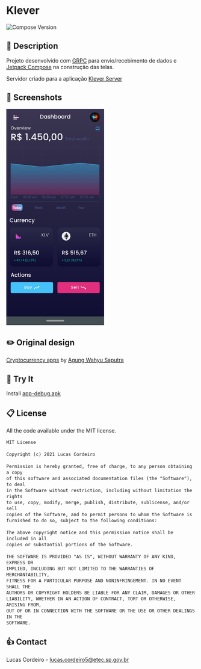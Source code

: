 # Klever

![Compose Version](https://img.shields.io/badge/Compose-1.0.0--beta02-brightgreen)


## :scroll: Description
Projeto desenvolvido com [GRPC](https://grpc.io/) para envio/recebimento de dados e [Jetpack Compose](https://developer.android.com/jetpack/compose?hl=pt-br) na construção das telas.

Servidor criado para a aplicação [Klever Server](https://github.com/lucas-cordeiro/Server-GRPC)

## :camera_flash: Screenshots
<img src="/results/screenshot_1.jpg" width="260">

## :pencil2: Original design
[Cryptocurrency apps](https://dribbble.com/shots/14223823-Cryptocurrency-apps) by [Agung Wahyu Saputra](https://dribbble.com/agungwsaputra)


## :iphone: Try It

Install [app-debug.apk](results/app-debug.apk)


<!-- LICENSE -->
## :clipboard: License

All the code available under the MIT license.

```
MIT License

Copyright (c) 2021 Lucas Cordeiro

Permission is hereby granted, free of charge, to any person obtaining a copy
of this software and associated documentation files (the "Software"), to deal
in the Software without restriction, including without limitation the rights
to use, copy, modify, merge, publish, distribute, sublicense, and/or sell
copies of the Software, and to permit persons to whom the Software is
furnished to do so, subject to the following conditions:

The above copyright notice and this permission notice shall be included in all
copies or substantial portions of the Software.

THE SOFTWARE IS PROVIDED "AS IS", WITHOUT WARRANTY OF ANY KIND, EXPRESS OR
IMPLIED, INCLUDING BUT NOT LIMITED TO THE WARRANTIES OF MERCHANTABILITY,
FITNESS FOR A PARTICULAR PURPOSE AND NONINFRINGEMENT. IN NO EVENT SHALL THE
AUTHORS OR COPYRIGHT HOLDERS BE LIABLE FOR ANY CLAIM, DAMAGES OR OTHER
LIABILITY, WHETHER IN AN ACTION OF CONTRACT, TORT OR OTHERWISE, ARISING FROM,
OUT OF OR IN CONNECTION WITH THE SOFTWARE OR THE USE OR OTHER DEALINGS IN THE
SOFTWARE.
```

<!-- CONTACT -->
## :thumbsup: Contact

Lucas Cordeiro - lucas.cordeiro5@etec.sp.gov.br
